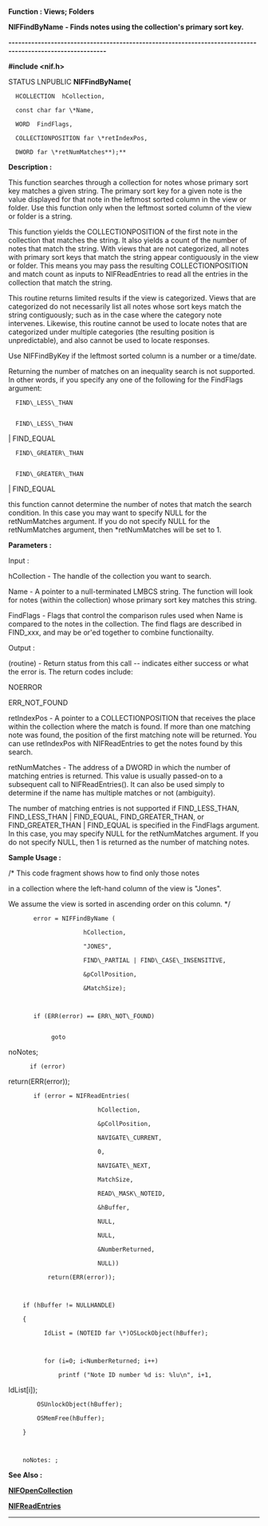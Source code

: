 




<!--
 /\* Font Definitions \*/
 @font-face
 {font-family:Courier;
 panose-1:2 7 4 9 2 2 5 2 4 4;}
@font-face
 {font-family:"Tms Rmn";
 panose-1:2 2 6 3 4 5 5 2 3 4;}
@font-face
 {font-family:Helv;
 panose-1:2 11 6 4 2 2 2 3 2 4;}
@font-face
 {font-family:"Cambria Math";
 panose-1:2 4 5 3 5 4 6 3 2 4;}
 /\* Style Definitions \*/
 p.MsoNormal, li.MsoNormal, div.MsoNormal
 {margin-top:0cm;
 margin-right:0cm;
 margin-bottom:8.0pt;
 margin-left:0cm;
 line-height:107%;
 font-size:11.0pt;
 font-family:"Calibri",sans-serif;}
.MsoChpDefault
 {font-size:11.0pt;}
.MsoPapDefault
 {margin-bottom:8.0pt;
 line-height:107%;}
 /\* Page Definitions \*/
 @page WordSection1
 {size:612.0pt 792.0pt;
 margin:72.0pt 72.0pt 72.0pt 72.0pt;}
div.WordSection1
 {page:WordSection1;}
-->




 


**Function : Views; Folders**



**NIFFindByName** **- Finds
notes using the collection's primary sort key.**


**----------------------------------------------------------------------------------------------------------**



**#include <nif.h>**



STATUS
LNPUBLIC **NIFFindByName(**  

      HCOLLECTION  hCollection,  

      const char far \*Name,  

      WORD  FindFlags,  

      COLLECTIONPOSITION far \*retIndexPos,  

      DWORD far \*retNumMatches**);**



**Description :**



This
function searches through a collection for notes whose primary sort key matches
a given string. The primary sort key for a given note is the value displayed
for that note in the leftmost sorted column in the view or folder. Use this
function only when the leftmost sorted column of the view or folder is a
string.  

  

This function yields the COLLECTIONPOSITION of the first note in the collection
that matches the string. It also yields a count of the number of notes that
match the string.  With views that are not categorized, all notes with primary
sort keys that match the string appear contiguously in the view or folder. 
This means you may pass the resulting COLLECTIONPOSITION and match count as
inputs to NIFReadEntries to read all the entries in the collection that match
the string.  

  

This routine returns limited results if the view is categorized.  Views that
are categorized do not necessarily list all notes whose sort keys match the
string contiguously; such as in the case where the category note intervenes.
Likewise, this routine cannot be used to locate notes that are categorized
under multiple categories (the resulting position is unpredictable), and also
cannot be used to locate responses.  

  

Use NIFFindByKey if the leftmost sorted column is a number or a time/date.


 


Returning
the number of matches on an inequality search is not supported.  In other
words, if you specify any one of the following for the FindFlags argument:


      FIND\_LESS\_THAN


      FIND\_LESS\_THAN
| FIND\_EQUAL


      FIND\_GREATER\_THAN


      FIND\_GREATER\_THAN
| FIND\_EQUAL


this
function cannot determine the number of notes that match the search condition. 
In this case you may want to specify NULL for the retNumMatches argument.  If
you do not specify NULL for the retNumMatches argument, then \*retNumMatches
will be set to 1.


 


**Parameters :**



Input :  

hCollection  -  The handle of the collection you want to search.  

  

Name  -  A pointer to a null-terminated LMBCS string. The function will look
for notes (within the collection) whose primary sort key matches this string.  

  

FindFlags  -  Flags that control the comparison rules used when Name is
compared to the notes in the collection. The find flags are described in
FIND\_xxx, and may be or'ed together to combine functionailty.  

  




Output :  

(routine)  -  Return status from this call -- indicates either success or what
the error is. The return codes include:  

  

NOERROR  

ERR\_NOT\_FOUND  

  

  

retIndexPos  -  A pointer to a COLLECTIONPOSITION that receives the place
within the collection where the match is found.  If more than one matching note
was found, the position of the first matching note will be returned.  You can
use retIndexPos with NIFReadEntries to get the notes found by this search.  

  

retNumMatches  -  The address of a DWORD in which the number of matching
entries is returned.  This value is usually passed-on to a subsequent call to
NIFReadEntries().  It can also be used simply to determine if the name has
multiple matches or not (ambiguity).  

  

The number of matching entries is not supported if FIND\_LESS\_THAN,
FIND\_LESS\_THAN | FIND\_EQUAL, FIND\_GREATER\_THAN, or FIND\_GREATER\_THAN |
FIND\_EQUAL is specified in the FindFlags argument.  In this case, you may
specify NULL for the retNumMatches argument.  If you do not specify NULL, then
1 is returned as the number of matching notes.  

  




 **Sample Usage :**


/\* This code fragment
shows how to find only those notes  

in a collection where the left-hand column of the view is "Jones".   

We assume the view is sorted in ascending order on this column. \*/  

  

           error = NIFFindByName (  

                         hCollection,          

                         "JONES",              

                         FIND\_PARTIAL | FIND\_CASE\_INSENSITIVE,   

                         &pCollPosition,               

                         &MatchSize);         

  

           if (ERR(error) == ERR\_NOT\_FOUND) 


                goto
noNotes;  

          if (error) 


              
return(ERR(error));  

  

           if (error = NIFReadEntries(  

                             hCollection,          

                             &pCollPosition,              

                             NAVIGATE\_CURRENT,        

                             0,            

                             NAVIGATE\_NEXT,           

                             MatchSize,              

                             READ\_MASK\_NOTEID,     

                             &hBuffer,       

                             NULL,                 

                             NULL,                 

                             &NumberReturned,        

                             NULL))                

               return(ERR(error));  

  

        if (hBuffer != NULLHANDLE)  

        {  

              IdList = (NOTEID far \*)OSLockObject(hBuffer);  

  

              for (i=0; i<NumberReturned; i++)  

                  printf ("Note ID number %d is: %lu\n", i+1,
IdList[i]);  

  

            OSUnlockObject(hBuffer);  

            OSMemFree(hBuffer);  

        }  

  

        noNotes: ;  

  




 **See Also :**


**[NIFOpenCollection](NIFOpenCollection.md)**


**[NIFReadEntries](NIFReadEntries.md)**



----------------------------------------------------------------------------------------------------------


 






